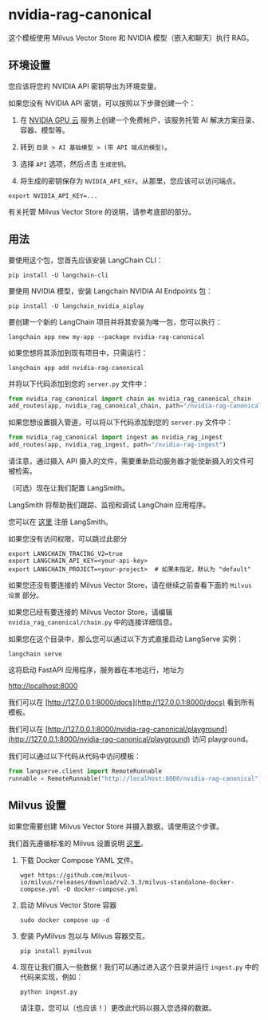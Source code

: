 

# nvidia-rag-canonical

这个模板使用 Milvus Vector Store 和 NVIDIA 模型（嵌入和聊天）执行 RAG。

## 环境设置

您应该将您的 NVIDIA API 密钥导出为环境变量。

如果您没有 NVIDIA API 密钥，可以按照以下步骤创建一个：

1. 在 [NVIDIA GPU 云](https://catalog.ngc.nvidia.com/) 服务上创建一个免费帐户，该服务托管 AI 解决方案目录、容器、模型等。

2. 转到 `目录 > AI 基础模型 > (带 API 端点的模型)`。

3. 选择 `API` 选项，然后点击 `生成密钥`。

4. 将生成的密钥保存为 `NVIDIA_API_KEY`。从那里，您应该可以访问端点。

```shell
export NVIDIA_API_KEY=...
```

有关托管 Milvus Vector Store 的说明，请参考底部的部分。

## 用法

要使用这个包，您首先应该安装 LangChain CLI：

```shell
pip install -U langchain-cli
```

要使用 NVIDIA 模型，安装 Langchain NVIDIA AI Endpoints 包：

```shell
pip install -U langchain_nvidia_aiplay
```

要创建一个新的 LangChain 项目并将其安装为唯一包，您可以执行：

```shell
langchain app new my-app --package nvidia-rag-canonical
```

如果您想将其添加到现有项目中，只需运行：

```shell
langchain app add nvidia-rag-canonical
```

并将以下代码添加到您的 `server.py` 文件中：

```python
from nvidia_rag_canonical import chain as nvidia_rag_canonical_chain
add_routes(app, nvidia_rag_canonical_chain, path="/nvidia-rag-canonical")
```

如果您想设置摄入管道，可以将以下代码添加到您的 `server.py` 文件中：

```python
from nvidia_rag_canonical import ingest as nvidia_rag_ingest
add_routes(app, nvidia_rag_ingest, path="/nvidia-rag-ingest")
```

请注意，通过摄入 API 摄入的文件，需要重新启动服务器才能使新摄入的文件可被检索。

（可选）现在让我们配置 LangSmith。

LangSmith 将帮助我们跟踪、监视和调试 LangChain 应用程序。

您可以在 [这里](https://smith.langchain.com/) 注册 LangSmith。

如果您没有访问权限，可以跳过此部分

```shell
export LANGCHAIN_TRACING_V2=true
export LANGCHAIN_API_KEY=<your-api-key>
export LANGCHAIN_PROJECT=<your-project>  # 如果未指定，默认为 "default"
```

如果您还没有要连接的 Milvus Vector Store，请在继续之前查看下面的 `Milvus 设置` 部分。

如果您已经有要连接的 Milvus Vector Store，请编辑 `nvidia_rag_canonical/chain.py` 中的连接详细信息。

如果您在这个目录中，那么您可以通过以下方式直接启动 LangServe 实例：

```shell
langchain serve
```

这将启动 FastAPI 应用程序，服务器在本地运行，地址为

[http://localhost:8000](http://localhost:8000)

我们可以在 [http://127.0.0.1:8000/docs](http://127.0.0.1:8000/docs) 看到所有模板。

我们可以在 [http://127.0.0.1:8000/nvidia-rag-canonical/playground](http://127.0.0.1:8000/nvidia-rag-canonical/playground) 访问 playground。

我们可以通过以下代码从代码中访问模板：

```python
from langserve.client import RemoteRunnable
runnable = RemoteRunnable("http://localhost:8000/nvidia-rag-canonical")
```

## Milvus 设置

如果您需要创建 Milvus Vector Store 并摄入数据，请使用这个步骤。

我们首先遵循标准的 Milvus 设置说明 [这里](https://milvus.io/docs/install_standalone-docker.md)。

1. 下载 Docker Compose YAML 文件。

    ```shell
    wget https://github.com/milvus-io/milvus/releases/download/v2.3.3/milvus-standalone-docker-compose.yml -O docker-compose.yml
    ```

2. 启动 Milvus Vector Store 容器

    ```shell
    sudo docker compose up -d
    ```

3. 安装 PyMilvus 包以与 Milvus 容器交互。

    ```shell
    pip install pymilvus
    ```

4. 现在让我们摄入一些数据！我们可以通过进入这个目录并运行 `ingest.py` 中的代码来实现，例如：

    ```shell
    python ingest.py
    ```

    请注意，您可以（也应该！）更改此代码以摄入您选择的数据。